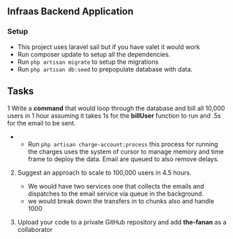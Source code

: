 

## Infraas Backend Application

### Setup
- This project uses laravel sail but if you have valet it would work
- Run composer update  to setup all the dependencies.
- Run `php artisan migrate` to setup the migrations 
- Run `php artisan db:seed` to prepopulate database with data.



## Tasks

1 Write a **command** that would loop through the database and bill all 10,000 users in 1 hour assuming it takes 1s for the **billUser** function to run and .5s for the email to be sent. 
    
- - Run `php artisan charge-account:process` this process for running the charges uses the system of cursor to manage memory and time frame to deploy the data.  Email are queued to also remove delays.

2. Suggest an approach to scale to 100,000 users in 4.5 hours. 
   - We would have two services one that collects the emails and dispatches to the email service via queue in the background.
    - we would break down the transfers in to chunks also and handle 1000 
    

3. Upload your code to  a private GitHub repository and add **the-fanan** as a collaborator


